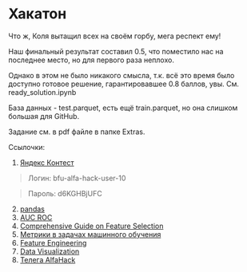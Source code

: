 # Хакатон

Что ж, Коля вытащил всех на своём горбу, мега респект ему!

Наш финальный результат составил 0.5, что поместило нас на последнее место, но для первого раза неплохо.

Однако в этом не было никакого смысла, т.к. всё это время было доступно готовое решение, гарантировавшее 0.8 баллов, увы. См. ready_solution.ipynb

База данных - test.parquet, есть ещё train.parquet, но она слишком большая для GitHub.

Задание см. в pdf файле в папке Extras.

Ссылочки:

1. [Яндекс Контест](https://official.contest.yandex.ru/contest/52829/enter)

> Логин: bfu-alfa-hack-user-10

> Пароль: d6KGHBjUFC

2. [pandas](https://www.geeksforgeeks.org/how-to-print-an-entire-pandas-dataframe-in-python/)
3. [AUC ROC](https://alexanderdyakonov.wordpress.com/2017/07/28/auc-roc-%D0%BF%D0%BB%D0%BE%D1%89%D0%B0%D0%B4%D1%8C-%D0%BF%D0%BE%D0%B4-%D0%BA%D1%80%D0%B8%D0%B2%D0%BE%D0%B9-%D0%BE%D1%88%D0%B8%D0%B1%D0%BE%D0%BA)
4. [Comprehensive Guide on Feature Selection](https://www.kaggle.com/code/prashant111/comprehensive-guide-on-feature-selection)
5. [Метрики в задачах машинного обучения](https://habr.com/ru/companies/ods/articles/328372/)
6. [Feature Engineering](https://www.kaggle.com/learn/feature-engineering)
7. [Data Visualization](https://www.kaggle.com/learn/data-visualization)
8. [Телега AlfaHack](https://t.me/BalticAlfaHack)

